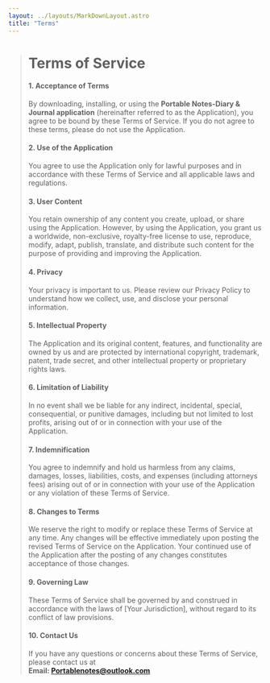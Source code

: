 ```yaml
---
layout: ../layouts/MarkDownLayout.astro
title: "Terms"
---
```


># Terms of Service
>#### 1. Acceptance of Terms
>By downloading, installing, or using the **Portable Notes-Diary & Journal application** (hereinafter referred to as the Application), you agree to be bound by these Terms of Service. If you do not agree to these terms, please do not use the Application.
>#### 2. Use of the Application
>You agree to use the Application only for lawful purposes and in accordance with these Terms of Service and all applicable laws and regulations.
>#### 3. User Content
>You retain ownership of any content you create, upload, or share using the Application. However, by using the Application, you grant us a worldwide, non-exclusive, royalty-free license to use, reproduce, modify, adapt, publish, translate, and distribute such content for the purpose of providing and improving the Application.
>#### 4. Privacy
>Your privacy is important to us. Please review our Privacy Policy to understand how we collect, use, and disclose your personal information.
>#### 5. Intellectual Property
>The Application and its original content, features, and functionality are owned by us and are protected by international copyright, trademark, patent, trade secret, and other intellectual property or proprietary rights laws.
>#### 6. Limitation of Liability
>In no event shall we be liable for any indirect, incidental, special, consequential, or punitive damages, including but not limited to lost profits, arising out of or in connection with your use of the Application.
>#### 7. Indemnification
>You agree to indemnify and hold us harmless from any claims, damages, losses, liabilities, costs, and expenses (including attorneys fees) arising out of or in connection with your use of the Application or any violation of these Terms of Service.
>#### 8. Changes to Terms
>We reserve the right to modify or replace these Terms of Service at any time. Any changes will be effective immediately upon posting the revised Terms of Service on the Application. Your continued use of the Application after the posting of any changes constitutes acceptance of those changes.
>#### 9. Governing Law
>These Terms of Service shall be governed by and construed in accordance with the laws of [Your Jurisdiction], without regard to its conflict of law provisions.
>#### 10. Contact Us
>If you have any questions or concerns about these Terms of Service, please contact us at  
>**Email: Portablenotes@outlook.com**